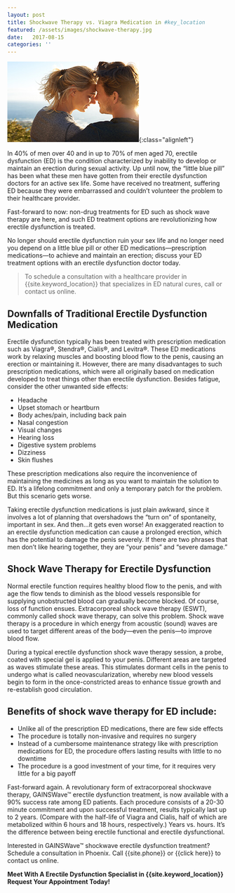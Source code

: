 ```yaml
---
layout: post
title: Shockwave Therapy vs. Viagra Medication in #key_location
featured: /assets/images/shockwave-therapy.jpg
date:   2017-08-15
categories: ''
---
```

![Shockwave Therapy vs. Viagra Medication in {{site.keyword_location}}](/assets/images/shockwave-therapy.jpg){:class="alignleft"}
<p>In 40% of men over 40 and in up to 70% of men aged 70, erectile dysfunction (ED) is the condition characterized by inability to develop or maintain an erection during sexual activity. Up until now, the “little blue pill” has been what these men have gotten from their erectile dysfunction doctors for an active sex life. Some have received no treatment, suffering ED because they were embarrassed and couldn’t volunteer the problem to their healthcare provider.</p>
<p>Fast-forward to now: non-drug treatments for ED such as shock wave therapy are here, and such ED treatment options are revolutionizing how erectile dysfunction is treated.</p>
<p>No longer should erectile dysfunction ruin your sex life and no longer need you depend on a little blue pill or other ED medications—prescription medications—to achieve and maintain an erection; discuss your  ED treatment options with an erectile dysfunction doctor today.</p>
<blockquote>To schedule a consultation with a healthcare provider in {{site.keyword_location}} that specializes in ED natural cures, call or contact us online.</blockquote>
<h2>Downfalls of Traditional Erectile Dysfunction Medication</h2>
<p>Erectile dysfunction typically has been treated with prescription medication such as Viagra®, Stendra®, Cialis®, and Levitra®. These ED medications work by relaxing muscles and boosting blood flow to the penis, causing an erection or maintaining it. However, there are many disadvantages to such prescription medications, which were all originally based on medication developed to treat things other than erectile dysfunction. Besides fatigue, consider the other unwanted side effects:</p>
<ul>
  <li>Headache</li>
  <li>Upset stomach or heartburn</li>
  <li>Body aches/pain, including back pain</li>
  <li>Nasal congestion</li>
  <li>Visual changes</li>
  <li>Hearing loss</li>
  <li>Digestive system problems</li>
  <li>Dizziness</li>
  <li>Skin flushes</li>
</ul>
<p>These prescription medications also require the inconvenience of maintaining the medicines as long as you want to maintain the solution to ED. It’s a lifelong commitment and only a temporary patch for the problem. But this scenario gets worse.</p>
<p>Taking erectile dysfunction medications is just plain awkward, since it involves a lot of planning that overshadows the “turn on” of spontaneity, important in sex. And then…it gets even worse! An exaggerated reaction to an erectile dysfunction medication can cause a prolonged erection, which has the potential to damage the penis severely. If there are two phrases that men don’t like hearing together, they are “your penis” and “severe damage.”</p>
<h2>Shock Wave Therapy for Erectile Dysfunction</h2>
<p>Normal erectile function requires healthy blood flow to the penis, and with age the flow tends to diminish as the blood vessels responsible for supplying unobstructed blood can gradually become blocked. Of course, loss of function ensues. Extracorporeal shock wave therapy (ESWT), commonly called shock wave therapy, can solve this problem. Shock wave therapy is a procedure in which energy from acoustic (sound) waves are used to target different areas of the body—even the penis—to improve blood flow.</p>
<p>During a typical erectile dysfunction shock wave therapy session, a probe, coated with special gel is applied to your penis. Different areas are targeted as waves stimulate these areas. This stimulates dormant cells in the penis to undergo what is called neovascularization, whereby new blood vessels begin to form in the once-constricted areas to enhance tissue growth and re-establish good circulation.</p>
<h2>Benefits of shock wave therapy for ED include:</h2>
<ul>
  <li>Unlike all of the prescription ED medications, there are few side effects</li>
  <li>The procedure is totally non-invasive and requires no surgery</li>
  <li>Instead of a cumbersome maintenance strategy like with prescription medications for ED, the procedure offers lasting results with little to no downtime</li>
  <li>The procedure is a good investment of your time, for it requires very little for a big payoff</li>
</ul>
<p>Fast-forward again. A revolutionary form of extracorporeal shockwave therapy, GAINSWave™ erectile dysfunction treatment, is now available with a 90% success rate among ED patients. Each procedure consists of a 20-30 minute commitment and upon successful treatment, results typically last up to 2 years. (Compare with the half-life of Viagra and Cialis, half of which are metabolized within 6 hours and 18 hours, respectively.) Years vs. hours. It’s the difference between being erectile functional and erectile dysfunctional.</p>
<p>Interested in GAINSWave™ shockwave erectile dysfunction treatment? Schedule a consultation in Phoenix. Call {{site.phone}} or {{click here}} to contact us online.</p>
<p><strong>Meet With A Erectile Dysfunction Specialist in {{site.keyword_location}} <br>
Request Your Appointment Today!</strong></p>
